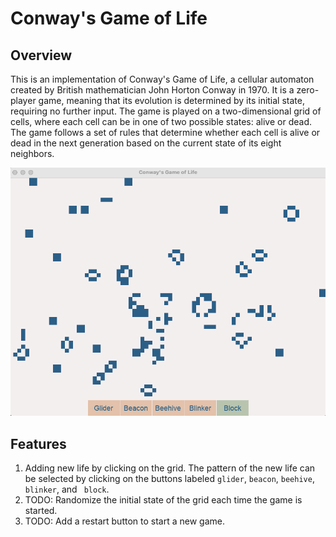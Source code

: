 # Conway's Game of Life

## Overview

This is an implementation of Conway's Game of Life, a cellular automaton created by British mathematician John Horton
Conway in 1970. It is a zero-player game, meaning that its evolution is determined by its initial state, requiring no
further input. The game is played on a two-dimensional grid of cells, where each cell can be in one of two possible
states: alive or dead. The game follows a set of rules that determine whether each cell is alive or dead in the next
generation based on the current state of its eight neighbors.

![example.png](example.png)

## Features

1. Adding new life by clicking on the grid. The pattern of the new life can be selected by clicking on the buttons
   labeled `glider`, `beacon`, `beehive`, `blinker`, and `
   block`.
2. TODO: Randomize the initial state of the grid each time the game is started.
3. TODO: Add a restart button to start a new game.
